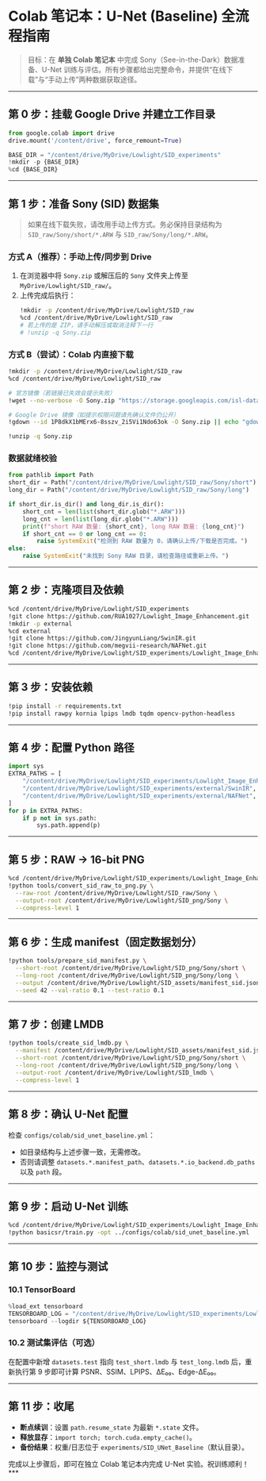 # Colab 笔记本：U-Net (Baseline) 全流程指南

> 目标：在 **单独 Colab 笔记本** 中完成 Sony（See-in-the-Dark）数据准备、U-Net 训练与评估。所有步骤都给出完整命令，并提供“在线下载”与“手动上传”两种数据获取途径。

---

## 第 0 步：挂载 Google Drive 并建立工作目录

```python
from google.colab import drive
drive.mount('/content/drive', force_remount=True)

BASE_DIR = "/content/drive/MyDrive/Lowlight/SID_experiments"
!mkdir -p {BASE_DIR}
%cd {BASE_DIR}
```

---

## 第 1 步：准备 Sony (SID) 数据集

> 如果在线下载失败，请改用手动上传方式。务必保持目录结构为 `SID_raw/Sony/short/*.ARW` 与 `SID_raw/Sony/long/*.ARW`。

### 方式 A（推荐）：手动上传/同步到 Drive
1. 在浏览器中将 `Sony.zip` 或解压后的 `Sony` 文件夹上传至 `MyDrive/Lowlight/SID_raw/`。
2. 上传完成后执行：
   ```bash
   !mkdir -p /content/drive/MyDrive/Lowlight/SID_raw
   %cd /content/drive/MyDrive/Lowlight/SID_raw
   # 若上传的是 ZIP，请手动解压或取消注释下一行
   # !unzip -q Sony.zip
   ```

### 方式 B（尝试）：Colab 内直接下载
```bash
!mkdir -p /content/drive/MyDrive/Lowlight/SID_raw
%cd /content/drive/MyDrive/Lowlight/SID_raw

# 官方镜像（若链接已失效会提示失败）
!wget --no-verbose -O Sony.zip "https://storage.googleapis.com/isl-datasets/SID/Sony.zip" || echo "官方直链下载失败，可改用 gdown 或手动上传。"

# Google Drive 镜像（如提示权限问题请先确认文件仍公开）
!gdown --id 1P8dkX1bMErx6-8sszv_2i5Vi1Ndo63ok -O Sony.zip || echo "gdown 下载失败，请手动上传。"

!unzip -q Sony.zip
```

### 数据就绪校验
```python
from pathlib import Path
short_dir = Path("/content/drive/MyDrive/Lowlight/SID_raw/Sony/short")
long_dir = Path("/content/drive/MyDrive/Lowlight/SID_raw/Sony/long")

if short_dir.is_dir() and long_dir.is_dir():
    short_cnt = len(list(short_dir.glob("*.ARW")))
    long_cnt = len(list(long_dir.glob("*.ARW")))
    print(f"short RAW 数量: {short_cnt}, long RAW 数量: {long_cnt}")
    if short_cnt == 0 or long_cnt == 0:
        raise SystemExit("检测到 RAW 数量为 0，请确认上传/下载是否完成。")
else:
    raise SystemExit("未找到 Sony RAW 目录，请检查路径或重新上传。")
```

---

## 第 2 步：克隆项目及依赖

```bash
%cd /content/drive/MyDrive/Lowlight/SID_experiments
!git clone https://github.com/RUA1027/Lowlight_Image_Enhancement.git
!mkdir -p external
%cd external
!git clone https://github.com/JingyunLiang/SwinIR.git
!git clone https://github.com/megvii-research/NAFNet.git
%cd /content/drive/MyDrive/Lowlight/SID_experiments/Lowlight_Image_Enhancement
```

---

## 第 3 步：安装依赖

```bash
!pip install -r requirements.txt
!pip install rawpy kornia lpips lmdb tqdm opencv-python-headless
```

---

## 第 4 步：配置 Python 路径

```python
import sys
EXTRA_PATHS = [
    "/content/drive/MyDrive/Lowlight/SID_experiments/Lowlight_Image_Enhancement",
    "/content/drive/MyDrive/Lowlight/SID_experiments/external/SwinIR",
    "/content/drive/MyDrive/Lowlight/SID_experiments/external/NAFNet",
]
for p in EXTRA_PATHS:
    if p not in sys.path:
        sys.path.append(p)
```

---

## 第 5 步：RAW → 16-bit PNG

```bash
%cd /content/drive/MyDrive/Lowlight/SID_experiments/Lowlight_Image_Enhancement
!python tools/convert_sid_raw_to_png.py \
  --raw-root /content/drive/MyDrive/Lowlight/SID_raw/Sony \
  --output-root /content/drive/MyDrive/Lowlight/SID_png/Sony \
  --compress-level 1
```

---

## 第 6 步：生成 manifest（固定数据划分）

```bash
!python tools/prepare_sid_manifest.py \
  --short-root /content/drive/MyDrive/Lowlight/SID_png/Sony/short \
  --long-root /content/drive/MyDrive/Lowlight/SID_png/Sony/long \
  --output /content/drive/MyDrive/Lowlight/SID_assets/manifest_sid.json \
  --seed 42 --val-ratio 0.1 --test-ratio 0.1
```

---

## 第 7 步：创建 LMDB

```bash
!python tools/create_sid_lmdb.py \
  --manifest /content/drive/MyDrive/Lowlight/SID_assets/manifest_sid.json \
  --short-root /content/drive/MyDrive/Lowlight/SID_png/Sony/short \
  --long-root /content/drive/MyDrive/Lowlight/SID_png/Sony/long \
  --output-root /content/drive/MyDrive/Lowlight/SID_lmdb \
  --compress-level 1
```

---

## 第 8 步：确认 U-Net 配置

检查 `configs/colab/sid_unet_baseline.yml`：

- 如目录结构与上述步骤一致，无需修改。
- 否则请调整 `datasets.*.manifest_path`、`datasets.*.io_backend.db_paths` 以及 `path` 段。

---

## 第 9 步：启动 U-Net 训练

```bash
%cd /content/drive/MyDrive/Lowlight/SID_experiments/Lowlight_Image_Enhancement/NAFNet_base
!python basicsr/train.py -opt ../configs/colab/sid_unet_baseline.yml
```

---

## 第 10 步：监控与测试

### 10.1 TensorBoard
```python
%load_ext tensorboard
TENSORBOARD_LOG = "/content/drive/MyDrive/Lowlight/SID_experiments/Lowlight_Image_Enhancement/experiments"
tensorboard --logdir ${TENSORBOARD_LOG}
```

### 10.2 测试集评估（可选）
在配置中新增 `datasets.test` 指向 `test_short.lmdb` 与 `test_long.lmdb` 后，重新执行第 9 步即可计算 PSNR、SSIM、LPIPS、ΔE₀₀、Edge-ΔE₀₀。

---

## 第 11 步：收尾

- **断点续训**：设置 `path.resume_state` 为最新 `*.state` 文件。
- **释放显存**：`import torch; torch.cuda.empty_cache()`。
- **备份结果**：权重/日志位于 `experiments/SID_UNet_Baseline`（默认目录）。

完成以上步骤后，即可在独立 Colab 笔记本内完成 U-Net 实验。祝训练顺利！***

